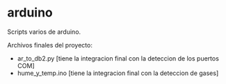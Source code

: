 # arduino
Scripts varios de arduino.

Archivos finales del proyecto:

- ar_to_db2.py [tiene la integracion final con la deteccion de los puertos COM]
- hume_y_temp.ino [tiene la integracion final con la deteccion de gases]
